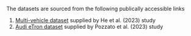 The datasets are sourced from the following publically accessible links
1.	[Multi-vehicle dataset](https://1drv.ms/f/s!AnE8BfHe3IOlg13v2ltV0eP1-AgP?e=9o4zgL) supplied by He et al. (2023) study
2.	[Audi eTron dataset](https://data.mendeley.com/datasets/7vdkzpnjgj/2) supplied by Pozzato et al. (2023) study
